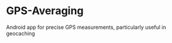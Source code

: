 GPS-Averaging
=============

Android app for precise GPS measurements, particularly useful in geocaching